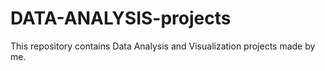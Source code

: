 # DATA-ANALYSIS-projects
 This repository contains Data Analysis and Visualization projects made by me.
